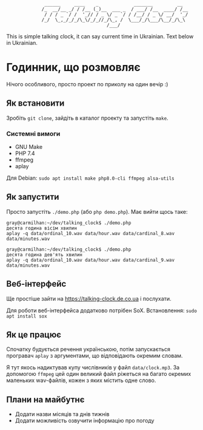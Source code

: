 ```
              ______     ____    _             _______         __
             /_  __/__ _/ / /__ (_)__  ___ _  / ___/ /__  ____/ /__
              / / / _ `/ /  '_// / _ \/ _ `/ / /__/ / _ \/ __/  '_/
             /_/  \_,_/_/_/\_\/_/_//_/\_, /  \___/_/\___/\__/_/\_\
                                     /___/
```

This is simple talking clock, it can say current time in Ukrainian.
Text below in Ukrainian.

# Годинник, що розмовляє

Нічого особливого, просто проект по приколу на один вечір :)

## Як встановити

Зробіть `git clone`, зайдіть в каталог проекту та запустіть `make`.

### Системні вимоги

 * GNU Make
 * PHP 7.4
 * ffmpeg
 * aplay

Для Debian: `sudo apt install make php8.0-cli ffmpeg alsa-utils`

## Як запустити

Просто запустіть `./demo.php` (або `php demo.php`). Має вийти щось таке:

```
gray@carmilhan:~/dev/talking_clock$ ./demo.php
десята година вісім хвилин
aplay -q data/ordinal_10.wav data/hour.wav data/cardinal_8.wav data/minutes.wav

gray@carmilhan:~/dev/talking_clock$ ./demo.php
десята година дев'ять хвилин
aplay -q data/ordinal_10.wav data/hour.wav data/cardinal_9.wav data/minutes.wav
```

## Веб-інтерфейс

Ще простіше зайти на <https://talking-clock.de.co.ua> і послухати.

Для роботи веб-інтерфейса додатково потрібен SoX.
Встановлення: `sudo apt install sox`

## Як це працює

Спочатку будується речення українською, потім запускається програвач
`aplay` з аргументами, що відповідають окремим словам.

Я тут якось надиктував купу числівників у файл `data/clock.mp3`.
За допомогою `ffmpeg` цей один великий файл ріжеться на багато
окремих маленьких wav-файлів, кожен з яких містить одне слово.

## Плани на майбутнє

 * Додати назви місяців та днів тижнів
 * Додати можливість озвучити інформацію про погоду

